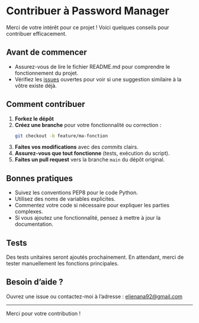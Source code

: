 # Contribuer à Password Manager

Merci de votre intérêt pour ce projet ! Voici quelques conseils pour contribuer efficacement.

## Avant de commencer

- Assurez-vous de lire le fichier README.md pour comprendre le fonctionnement du projet.
- Vérifiez les [issues](https://github.com/nanaelie/psmgr/issues) ouvertes pour voir si une suggestion similaire à la vôtre existe déjà.

## Comment contribuer

1. **Forkez le dépôt**
2. **Créez une branche** pour votre fonctionnalité ou correction :  
   ```bash
   git checkout -b feature/ma-fonction
   ```
3. **Faites vos modifications** avec des *commits* clairs.
4. **Assurez-vous que tout fonctionne** (tests, exécution du script).
5. **Faites un pull request** vers la branche `main` du dépôt original.

## Bonnes pratiques

- Suivez les conventions PEP8 pour le code Python.
- Utilisez des noms de variables explicites.
- Commentez votre code si nécessaire pour expliquer les parties complexes.
- Si vous ajoutez une fonctionnalité, pensez à mettre à jour la documentation.

## Tests

Des tests unitaires seront ajoutés prochainement. En attendant, merci de tester manuellement les fonctions principales.

## Besoin d’aide ?

Ouvrez une issue ou contactez-moi à l’adresse : elienana92@gmail.com

---

Merci pour votre contribution !
